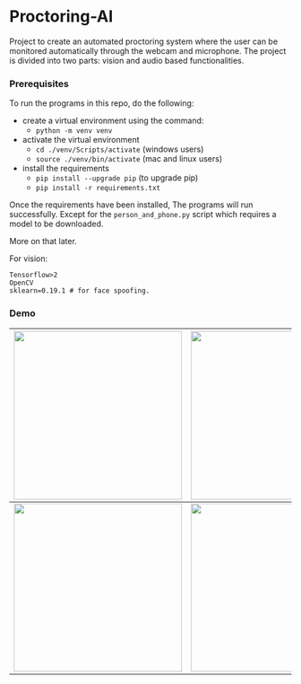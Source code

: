 # Proctoring-AI

Project to create an automated proctoring system where the user can be monitored automatically through the webcam and microphone. The project is divided into two parts: vision and audio based functionalities. 
### Prerequisites
To run the programs in this repo, do the following:
- create a virtual environment using the command:
  - `python -m venv venv`
- activate the virtual environment
  - `cd ./venv/Scripts/activate` (windows users)
  - `source ./venv/bin/activate` (mac and linux users)
- install the requirements
  - `pip install --upgrade pip` (to upgrade pip)
  - `pip install -r requirements.txt`

Once the requirements have been installed, The programs will run successfully.
Except for the `person_and_phone.py` script which requires a model to be downloaded.

More on that later.


For vision:
```
Tensorflow>2
OpenCV
sklearn=0.19.1 # for face spoofing.

```


### Demo

| <img src="https://github.com/Alleny244/Monitoring_System/assets/56961826/50438f25-8187-474e-80c4-fefe4ec69e5b"  width="300" height="300"> | <img src="https://github.com/Alleny244/Monitoring_System/assets/56961826/43d905e0-9d83-4e47-a95f-25cdf8a23181"  width="300" height="300">                        |
| ----------------------------------- | ----------------------------------- |
| <img src="https://github.com/Alleny244/Monitoring_System/assets/56961826/43d905e0-9d83-4e47-a95f-25cdf8a23181"  width="300" height="300"> | <img src="https://github.com/Alleny244/Monitoring_System/assets/56961826/abfacc94-acb3-4f42-af8c-750f7073f86e"  width="300" height="300">  |

